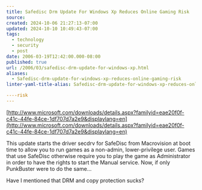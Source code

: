 ```yaml
---
title: Safedisc Drm Update For Windows Xp Reduces Online Gaming Risk
source: 
created: 2024-10-06 21:27:13-07:00
updated: 2024-10-10 10:49:43-07:00
tags:
  - technology
  - security
  - post
date: 2006-03-19T12:42:00.000-08:00
published: true
url: /2006/03/safedisc-drm-update-for-windows-xp.html
aliases:
  - Safedisc-drm-update-for-windows-xp-reduces-online-gaming-risk
linter-yaml-title-alias: Safedisc-drm-update-for-windows-xp-reduces-online-gaming-risk

----risk
---
```



[http://www.microsoft.com/downloads/details.aspx?familyid=eae20f0f-c41c-44fe-84ce-1df707d7a2e9&displaylang=en](http://www.microsoft.com/downloads/details.aspx?familyid=eae20f0f-c41c-44fe-84ce-1df707d7a2e9&displaylang=en)  
  
This update starts the driver secdrv for SafeDisc from Macrovision at boot time to allow you to run games as a non-admin, lower-privilege user. Games that use SafeDisc otherwise require you to play the game as Administrator in order to have the rights to start the Manual service. Now, if only PunkBuster were to do the same...  
  
Have I mentioned that DRM and copy protection sucks?